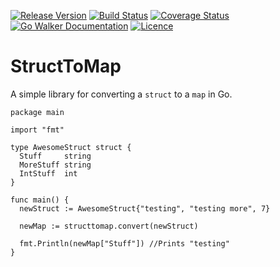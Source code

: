 [![Release Version](http://img.shields.io/github/release/Klathmon/StructToMap.svg)](https://github.com/Klathmon/StructToMap)
[![Build Status](https://img.shields.io/travis/Klathmon/StructToMap.svg)](https://travis-ci.org/Klathmon/StructToMap)
[![Coverage Status](https://img.shields.io/coveralls/Klathmon/StructToMap.svg)](https://coveralls.io/r/Klathmon/StructToMap?branch=master)
[![Go Walker Documentation](https://img.shields.io/badge/Go%20Walker-API%20Documentation-yellowgreen.svg)](https://gowalker.org/github.com/Klathmon/StructToMap)
[![Licence](https://img.shields.io/badge/Licence-MIT-brightgreen.svg)](https://www.tldrlegal.com/l/mit)
# StructToMap


A simple library for converting a `struct` to a `map` in Go.

    package main

    import "fmt"

    type AwesomeStruct struct {
      Stuff     string
      MoreStuff string
      IntStuff  int
    }

    func main() {
      newStruct := AwesomeStruct{"testing", "testing more", 7}

      newMap := structtomap.convert(newStruct)

      fmt.Println(newMap["Stuff"]) //Prints "testing"
    }
